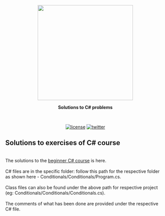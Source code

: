 <p align=center>
  <img height="300px" src="https://github.com/aurimas13/CSharp-solutions/blob/main/Public/Images/csharp.jpg"/>
</p>

<p align="center" > <b>Solutions to C# problems </b> </p>
<br>
<p align=center>
  <a href="https://github.com/aurimas13/Road-App/blob/main/LICENSE"><img alt="license" src="https://img.shields.io/npm/l/express"></a>
  <a href="https://twitter.com/anausedas"><img alt="twitter" src="https://img.shields.io/twitter/follow/anausedas?style=social"/></a>
</p>

## Solutions to exercises of C# course ## 
<br> The solutions to the [beginner C# course](https://www.udemy.com/course/csharp-tutorial-for-beginners/) is here.</br>
<br> C# files are in the specific folder: follow this path for the respective folder as shown here - Conditionals/Conditionals/Program.cs. </br>
 <br> Class files can also be found under the above path for respective project (eg: Conditionals/Conditionals/Conditionals.cs). </br>
 <br> The comments of what has been done are provided under the respective C# file. </br>
